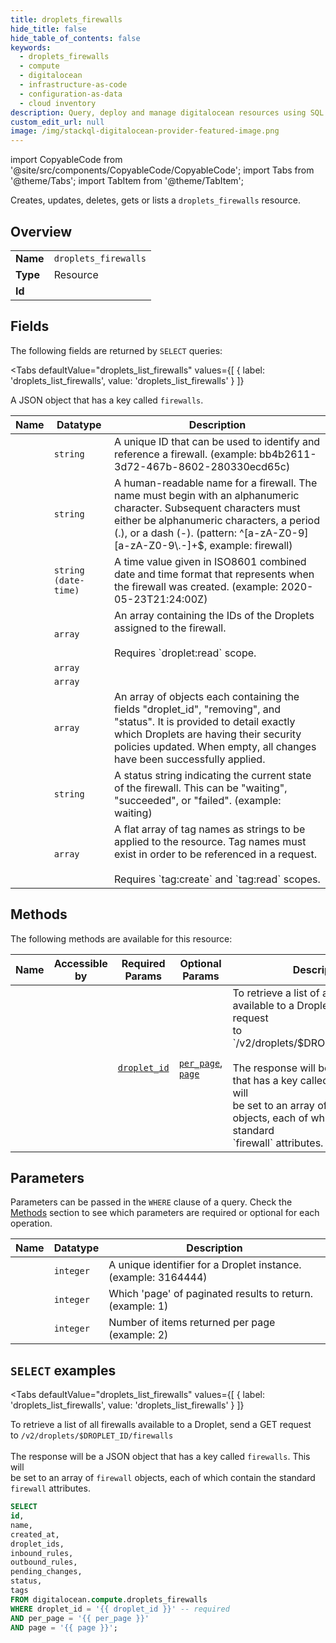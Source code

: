 ```yaml
--- 
title: droplets_firewalls
hide_title: false
hide_table_of_contents: false
keywords:
  - droplets_firewalls
  - compute
  - digitalocean
  - infrastructure-as-code
  - configuration-as-data
  - cloud inventory
description: Query, deploy and manage digitalocean resources using SQL
custom_edit_url: null
image: /img/stackql-digitalocean-provider-featured-image.png
---
```


import CopyableCode from '@site/src/components/CopyableCode/CopyableCode';
import Tabs from '@theme/Tabs';
import TabItem from '@theme/TabItem';

Creates, updates, deletes, gets or lists a <code>droplets_firewalls</code> resource.

## Overview
<table><tbody>
<tr><td><b>Name</b></td><td><code>droplets_firewalls</code></td></tr>
<tr><td><b>Type</b></td><td>Resource</td></tr>
<tr><td><b>Id</b></td><td><CopyableCode code="digitalocean.compute.droplets_firewalls" /></td></tr>
</tbody></table>

## Fields

The following fields are returned by `SELECT` queries:

<Tabs
    defaultValue="droplets_list_firewalls"
    values={[
        { label: 'droplets_list_firewalls', value: 'droplets_list_firewalls' }
    ]}
>
<TabItem value="droplets_list_firewalls">

A JSON object that has a key called `firewalls`.

<table>
<thead>
    <tr>
    <th>Name</th>
    <th>Datatype</th>
    <th>Description</th>
    </tr>
</thead>
<tbody>
<tr>
    <td><CopyableCode code="id" /></td>
    <td><code>string</code></td>
    <td>A unique ID that can be used to identify and reference a firewall. (example: bb4b2611-3d72-467b-8602-280330ecd65c)</td>
</tr>
<tr>
    <td><CopyableCode code="name" /></td>
    <td><code>string</code></td>
    <td>A human-readable name for a firewall. The name must begin with an alphanumeric character. Subsequent characters must either be alphanumeric characters, a period (.), or a dash (-). (pattern: ^[a-zA-Z0-9][a-zA-Z0-9\.-]+$, example: firewall)</td>
</tr>
<tr>
    <td><CopyableCode code="created_at" /></td>
    <td><code>string (date-time)</code></td>
    <td>A time value given in ISO8601 combined date and time format that represents when the firewall was created. (example: 2020-05-23T21:24:00Z)</td>
</tr>
<tr>
    <td><CopyableCode code="droplet_ids" /></td>
    <td><code>array</code></td>
    <td>An array containing the IDs of the Droplets assigned to the firewall. <br /><br />Requires `droplet:read` scope.</td>
</tr>
<tr>
    <td><CopyableCode code="inbound_rules" /></td>
    <td><code>array</code></td>
    <td></td>
</tr>
<tr>
    <td><CopyableCode code="outbound_rules" /></td>
    <td><code>array</code></td>
    <td></td>
</tr>
<tr>
    <td><CopyableCode code="pending_changes" /></td>
    <td><code>array</code></td>
    <td>An array of objects each containing the fields "droplet_id", "removing", and "status". It is provided to detail exactly which Droplets are having their security policies updated. When empty, all changes have been successfully applied.</td>
</tr>
<tr>
    <td><CopyableCode code="status" /></td>
    <td><code>string</code></td>
    <td>A status string indicating the current state of the firewall. This can be "waiting", "succeeded", or "failed". (example: waiting)</td>
</tr>
<tr>
    <td><CopyableCode code="tags" /></td>
    <td><code>array</code></td>
    <td>A flat array of tag names as strings to be applied to the resource. Tag names must exist in order to be referenced in a request. <br /><br />Requires `tag:create` and `tag:read` scopes.</td>
</tr>
</tbody>
</table>
</TabItem>
</Tabs>

## Methods

The following methods are available for this resource:

<table>
<thead>
    <tr>
    <th>Name</th>
    <th>Accessible by</th>
    <th>Required Params</th>
    <th>Optional Params</th>
    <th>Description</th>
    </tr>
</thead>
<tbody>
<tr>
    <td><a href="#droplets_list_firewalls"><CopyableCode code="droplets_list_firewalls" /></a></td>
    <td><CopyableCode code="select" /></td>
    <td><a href="#parameter-droplet_id"><code>droplet_id</code></a></td>
    <td><a href="#parameter-per_page"><code>per_page</code></a>, <a href="#parameter-page"><code>page</code></a></td>
    <td>To retrieve a list of all firewalls available to a Droplet, send a GET request<br />to `/v2/droplets/$DROPLET_ID/firewalls`<br /><br />The response will be a JSON object that has a key called `firewalls`. This will<br />be set to an array of `firewall` objects, each of which contain the standard<br />`firewall` attributes.<br /></td>
</tr>
</tbody>
</table>

## Parameters

Parameters can be passed in the `WHERE` clause of a query. Check the [Methods](#methods) section to see which parameters are required or optional for each operation.

<table>
<thead>
    <tr>
    <th>Name</th>
    <th>Datatype</th>
    <th>Description</th>
    </tr>
</thead>
<tbody>
<tr id="parameter-droplet_id">
    <td><CopyableCode code="droplet_id" /></td>
    <td><code>integer</code></td>
    <td>A unique identifier for a Droplet instance. (example: 3164444)</td>
</tr>
<tr id="parameter-page">
    <td><CopyableCode code="page" /></td>
    <td><code>integer</code></td>
    <td>Which 'page' of paginated results to return. (example: 1)</td>
</tr>
<tr id="parameter-per_page">
    <td><CopyableCode code="per_page" /></td>
    <td><code>integer</code></td>
    <td>Number of items returned per page (example: 2)</td>
</tr>
</tbody>
</table>

## `SELECT` examples

<Tabs
    defaultValue="droplets_list_firewalls"
    values={[
        { label: 'droplets_list_firewalls', value: 'droplets_list_firewalls' }
    ]}
>
<TabItem value="droplets_list_firewalls">

To retrieve a list of all firewalls available to a Droplet, send a GET request<br />to `/v2/droplets/$DROPLET_ID/firewalls`<br /><br />The response will be a JSON object that has a key called `firewalls`. This will<br />be set to an array of `firewall` objects, each of which contain the standard<br />`firewall` attributes.<br />

```sql
SELECT
id,
name,
created_at,
droplet_ids,
inbound_rules,
outbound_rules,
pending_changes,
status,
tags
FROM digitalocean.compute.droplets_firewalls
WHERE droplet_id = '{{ droplet_id }}' -- required
AND per_page = '{{ per_page }}'
AND page = '{{ page }}';
```
</TabItem>
</Tabs>
